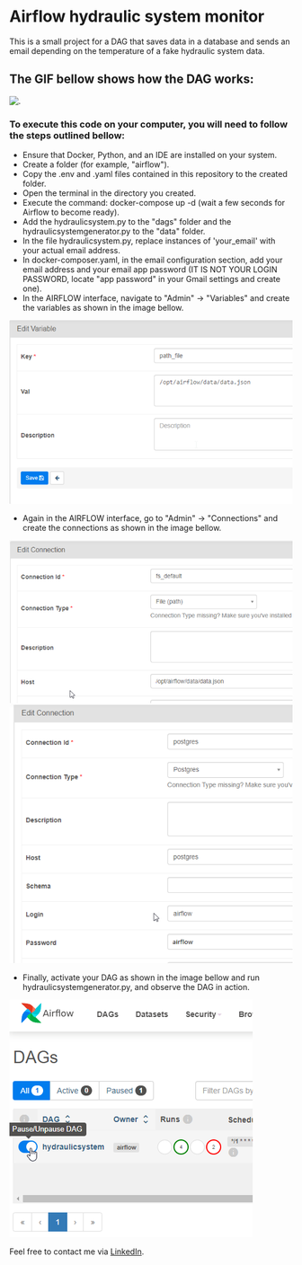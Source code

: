 # Airflow hydraulic system monitor

This is a small project for a DAG that saves data in a database and sends an email depending on the temperature of a fake hydraulic system data.

## The GIF bellow shows how the DAG works:
![.](https://github.com/ThiagoRMFagundes/airflow_hydraulic_system_monitor/blob/main/readme_files/gif.gif)


### To execute this code on your computer, you will need to follow the steps outlined bellow:
* Ensure that Docker, Python, and an IDE are installed on your system.
* Create a folder (for example, "airflow").
* Copy the .env and .yaml files contained in this repository to the created folder.
* Open the terminal in the directory you created.
* Execute the command: docker-compose up -d (wait a few seconds for Airflow to become ready).
* Add the hydraulicsystem.py to the "dags" folder and the hydraulicsystemgenerator.py to the "data" folder.
* In the file hydraulicsystem.py, replace instances of 'your_email' with your actual email address.
* In docker-composer.yaml, in the email configuration section, add your email address and your email app password (IT IS NOT YOUR LOGIN PASSWORD, locate "app password" in your Gmail settings and create one).
* In the AIRFLOW interface, navigate to "Admin" -> "Variables" and create the variables as shown in the image bellow.

![path_file variable](https://github.com/ThiagoRMFagundes/airflow_hydraulic_system_monitor/blob/main/readme_files/airflow_variable.png)
* Again in the AIRFLOW interface, go to "Admin" -> "Connections" and create the connections as shown in the image bellow.

![fs_default connection](https://github.com/ThiagoRMFagundes/airflow_hydraulic_system_monitor/blob/main/readme_files/airflow_connection_file.png)
![postgres connection](https://github.com/ThiagoRMFagundes/airflow_hydraulic_system_monitor/blob/main/readme_files/airflow_connection_postgres.png)
* Finally, activate your DAG as shown in the image bellow and run hydraulicsystemgenerator.py, and observe the DAG in action.

![.](https://github.com/ThiagoRMFagundes/airflow_hydraulic_system_monitor/blob/main/readme_files/activate_dag.png)

Feel free to contact me via [LinkedIn](https://www.linkedin.com/in/thiagormfagundes/).